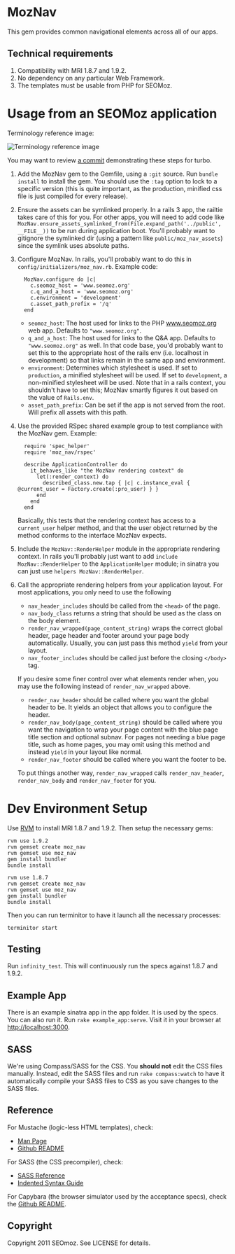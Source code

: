 # MozNav

This gem provides common navigational elements across all of our apps.

## Technical requirements

1. Compatibility with MRI 1.8.7 and 1.9.2.
2. No dependency on any particular Web Framework.
3. The templates must be usable from PHP for SEOMoz.

# Usage from an SEOMoz application

Terminology reference image:

![Terminology reference image](https://github.com/seomoz/MozNav/raw/master/terminology.png "Terminology reference image")

You may want to review [a commit](https://github.com/seomoz/cmoz/commit/25485a1d2935e817f9bcaba4d154299bcc26dc02)
demonstrating these steps for turbo.

1. Add the MozNav gem to the Gemfile, using a `:git` source.  Run `bundle
   install` to install the gem.  You should use the `:tag` option to
   lock to a specific version (this is quite important, as the
   production, minified css file is just compiled for every release).
2. Ensure the assets can be symlinked properly.  In a rails 3 app, the
   railtie takes care of this for you.  For other apps, you will need to
   add code like `MozNav.ensure_assets_symlinked_from(File.expand_path('../public', __FILE__))`
   to be run during application boot.  You'll probably want to gitignore the symlinked dir
   (using a pattern like `public/moz_nav_assets`) since the symlink uses absolute paths.
3. Configure MozNav.  In rails, you'll probably want to do this in
   `config/initializers/moz_nav.rb`.  Example code:

         MozNav.configure do |c|
           c.seomoz_host = 'www.seomoz.org'
           c.q_and_a_host = 'www.seomoz.org'
           c.environment = 'development'
           c.asset_path_prefix = '/q'
         end

   * `seomoz_host`: The host used for links to the PHP www.seomoz.org
     web app.  Defaults to `"www.seomoz.org"`.
   * `q_and_a_host`: The host used for links to the Q&A app.
     Defaults to `"www.seomoz.org"` as well.  In that code base, you'd
     probably want to set this to the appropriate host of the rails env
     (i.e. localhost in development) so that links remain in the same
     app and environment.
   * `environment`: Determines which stylesheet is used.  If set to
     `production`, a minified stylesheet will be used.  If set to
     `development`, a non-minified stylesheet will be used.  Note that
     in a rails context, you shouldn't have to set this; MozNav smartly
     figures it out based on the value of `Rails.env`.
   * `asset_path_prefix`: Can be set if the app is not served from the
     root.  Will prefix all assets with this path.

4. Use the provided RSpec shared example group to test compliance with
   the MozNav gem.  Example:

         require 'spec_helper'
         require 'moz_nav/rspec'

         describe ApplicationController do
           it_behaves_like "the MozNav rendering context" do
             let(:render_context) do
               described_class.new.tap { |c| c.instance_eval { @current_user = Factory.create(:pro_user) } }
             end
           end
         end

   Basically, this tests that the rendering context has access to a
   `current_user` helper method, and that the user object returned by
   the method conforms to the interface MozNav expects.
5. Include the `MozNav::RenderHelper` module in the appropriate
   rendering context.  In rails you'll probably just want to add
   `include MozNav::RenderHelper` to the `ApplicationHelper` module;
   in sinatra you can just use `helpers MozNav::RenderHelper`.
6. Call the appropriate rendering helpers from your application layout.
   For most applications, you only need to use the following
    * `nav_header_includes` should be called from the `<head>` of the
      page.
    * `nav_body_class` returns a string that should be used as the class
      on the body element.
    * `render_nav_wrapped(page_content_string)` wraps the correct global
       header, page header and footer around your page body automatically.
       Usually, you can just pass this method `yield` from your layout.
    * `nav_footer_includes` should be called just before the closing
      `</body>` tag.

   If you desire some finer control over what elements render when, you 
   may use the following instead of `render_nav_wrapped` above.
   
   * `render_nav_header` should be called where you want the global header
     to be.  It yields an object that allows you to configure the
     header.
   * `render_nav_body(page_content_string)` should be called where you
     want the navigation to wrap your page content with the blue page
     title section and optional subnav.  For pages not needing a blue
     page title, such as home pages, you may omit using this method and
     instead `yield` in your layout like normal.
   * `render_nav_footer` should be called where you want the footer
     to be.
     
   To put things another way, `render_nav_wrapped` calls `render_nav_header`,
   `render_nav_body` and `render_nav_footer` for you.
   
# Dev Environment Setup

Use [RVM](http://rvm.beginrescueend.com/) to install MRI 1.8.7 and
1.9.2. Then setup the necessary gems:

    rvm use 1.9.2
    rvm gemset create moz_nav
    rvm gemset use moz_nav
    gem install bundler
    bundle install

    rvm use 1.8.7
    rvm gemset create moz_nav
    rvm gemset use moz_nav
    gem install bundler
    bundle install

Then you can run terminitor to have it launch all the necessary
processes:

    terminitor start


## Testing

Run `infinity_test`.  This will continuously run the specs against
1.8.7 and 1.9.2.

## Example App

There is an example sinatra app in the app folder.  It is used by
the specs.  You can also run it.  Run `rake example_app:serve`.
Visit it in your browser at [http://localhost:3000](http://localhost:3000).

## SASS

We're using Compass/SASS for the CSS.  You __should not__ edit the CSS files
manually.  Instead, edit the SASS files and run `rake compass:watch` to
have it automatically compile your SASS files to CSS as you save changes
to the SASS files.

## Reference

For Mustache (logic-less HTML templates), check:

* [Man Page](http://mustache.github.com/mustache.5.html)
* [Github README](https://github.com/defunkt/mustache)

For SASS (the CSS precompiler), check:

* [SASS Reference](http://sass-lang.com/docs/yardoc/file.SASS_REFERENCE.html)
* [Indented Syntax Guide](http://sass-lang.com/docs/yardoc/file.INDENTED_SYNTAX.html)

For Capybara (the browser simulator used by the acceptance specs),
check the [Github README](https://github.com/jnicklas/capybara).

## Copyright

Copyright 2011 SEOmoz.  See LICENSE for details.
